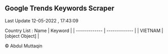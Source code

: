 

## Google Trends Keywords Scraper 
 
Last Update 12-05-2022 , 17:43:09

Country List :
 Name  | Keyword |
| ------------- | ------------- |
| VIETNAM | [object Object] |



© Abdul Muttaqin 
